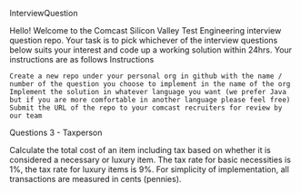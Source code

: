 InterviewQuestion

Hello! Welcome to the Comcast Silicon Valley Test Engineering interview question repo. Your task is to pick whichever of the interview questions below suits your interest and code up a working solution within 24hrs. Your instructions are as follows
Instructions

    Create a new repo under your personal org in github with the name / number of the question you choose to implement in the name of the org
    Implement the solution in whatever language you want (we prefer Java but if you are more comfortable in another language please feel free)
    Submit the URL of the repo to your comcast recruiters for review by our team

Questions
3 - Taxperson

Calculate the total cost of an item including tax based on whether it is considered a necessary or luxury item. The tax rate for basic necessities is 1%, the tax rate for luxury items is 9%. For simplicity of implementation, all transactions are measured in cents (pennies).
